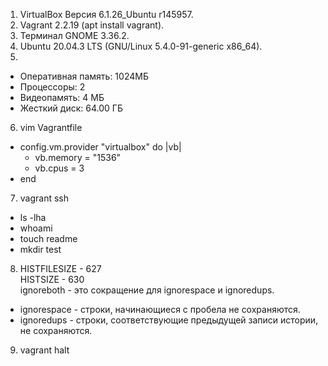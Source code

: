 1. VirtualBox Версия 6.1.26_Ubuntu r145957.  
2. Vagrant 2.2.19 (apt install vagrant).  
3. Терминал GNOME 3.36.2.  
4. Ubuntu 20.04.3 LTS (GNU/Linux 5.4.0-91-generic x86_64).  
5. 
- Оперативная память: 1024МБ  
- Процессоры: 2  
- Видеопамять: 4 МБ  
- Жесткий диск: 64.00 ГБ  
6. vim Vagrantfile  
- config.vm.provider "virtualbox" do |vb|  
  - vb.memory = "1536"  
  - vb.cpus = 3  
- end  
7. vagrant ssh  
- ls -lha  
- whoami  
- touch readme  
- mkdir test  
8. HISTFILESIZE - 627  
  HISTSIZE - 630  
  ignoreboth - это сокращение для ignorespace и ignoredups.  
- ignorespace - строки, начинающиеся с пробела не сохраняются.  
- ignoredups - строки, соответствующие предыдущей записи истории, не сохраняются.   
9. vagrant halt  

    
    
